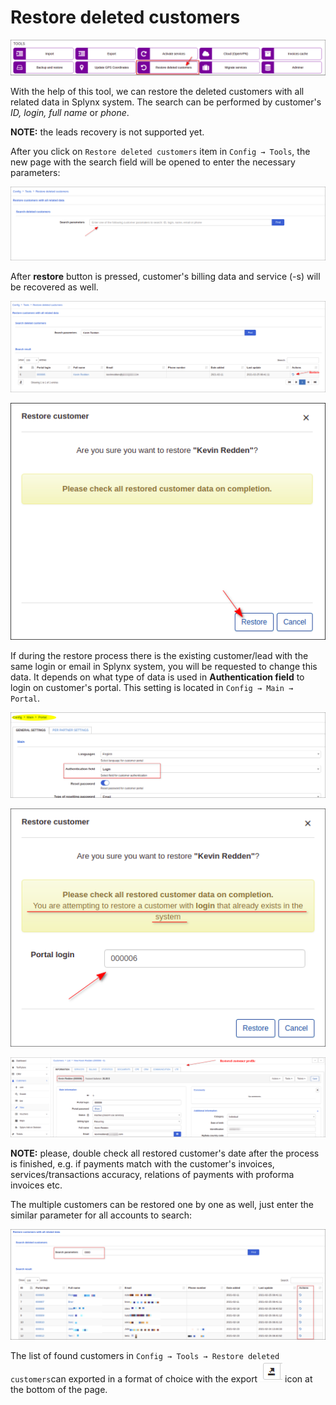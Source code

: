 Restore deleted customers
===

![icon](icon.png)

With the help of this tool, we can restore the deleted customers with all related data in Splynx system. The search can be performed by customer's *ID, login, full name* or *phone*.

**NOTE:** the leads recovery is not supported yet.

After you click on `Restore deleted customers` item in `Config → Tools`, the new page with the search field  will be opened to enter the necessary parameters:

![](search_field.png)

After **restore** button is pressed, customer's billing data and service (-s) will be recovered as well.

![](restore.png)

![](restore2.png)

If during the restore process there is the existing customer/lead with the same login or email in Splynx system, you will be requested to change this data. It depends on what type of data is used in **Authentication field** to login on customer's portal. This setting is located in `Config → Main → Portal`.

![](authentication_field.png)

![](restore3.png)

![](restore4.png)

**NOTE:** please, double check all restored customer's date after the process is finished, e.g. if payments match with the customer's invoices, services/transactions accuracy, relations of payments with proforma invoices etc.

The multiple customers can be restored one by one as well, just enter the similar parameter for all accounts to search:

![](restore5.png)

The list of found customers in `Config → Tools → Restore deleted customers`can exported in a format of choice with the export <icon class="image-icon">![view_icon2.png](view_icon2.png)</icon> icon at the bottom of the page.
